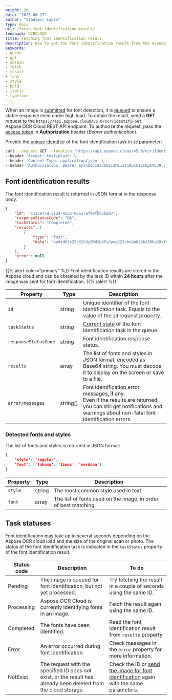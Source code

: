 ```yaml
---
weight: 20
date: "2023-06-27"
author: "Vladimir Lapin"
type: docs
url: /fetch-font-identification-result/
feedback: OCRCLOUD
title: Fetching font identification result
description: How to get the font identification result from the Aspose.OCR Cloud queue.
keywords:
- queue
- get
- obtain
- fetch
- result
- font
- style
- bold
- italic
- typeface
---
```


When an image is [submitted](/ocr/send-image-for-font-identification/) for font detection, it is [queued](/ocr/recognition-workflow/) to ensure a stable response even under high load. To obtain the result, send a **GET** request to the `https://api.aspose.cloud/v5.0/ocr/IdentifyFont` Aspose.OCR Cloud REST API endpoint. To authorize the request, pass the [access token](/ocr/authorization/) in **Authorization** header (_Bearer authentication_).

Provide the [unique identifier](/ocr/send-image-for-font-identification/#return-value) of the font identification task in `id` parameter:

```bash
curl --request GET --location 'https://api.aspose.cloud/v5.0/ocr/IdentifyFont?id=c11c975d-5124-4555-9561-af40fb95ba07' \
--header 'Accept: text/plain' \
--header 'Content-Type: application/json' \
--header 'Authorization: Bearer eyJhbGciOiJSUzI1NiIsInR5cCI6IkpXVCJ9...HaRYOxBcCRCPLnrFCVXpw7UA' \
```

## Font identification results

The font identification result is returned in JSON format in the response body.

```json
{
	"id": "c11c975d-5124-4555-9561-af40fb95ba07",
	"responseStatusCode": "Ok",
	"taskStatus": "Completed",
	"results": [
		{
			"type": "Text",
			"data": "eydzdHlsZSc6ICdyZWd1bGFyJywgJ2ZvbnQnOiBbJ3RhaG9tYScsICd0aW1lcycsICd2ZXJkYW5hJ119"
		}
	],
	"error": null
}
```

{{% alert color="primary" %}}
Font identification results are stored in the Aspose cloud and can be obtained by the task ID within **24 hours** after the image was sent for font identification.
{{% /alert %}}

Property | Type | Description
-------- | ---- | -----------
`id` | string | Unique identifier of the font identification task. Equals to the value of the `id` request property.
`taskStatus` | string | [Current state](#task-statuses) of the font identification task in the queue.
`responseStatusCode` | string | Font identification response status.
`results` | array | The list of fonts and styles in JSON format, encoded as Base64 string. You must decode it to display on the screen or save to a file.
`error/messages` | string[] | Font identification error messages, if any.<br />Even if the results are returned, you can still get notifications and warnings about non-fatal font identification errors.

### Detected fonts and styles

The list of fonts and styles is returned in JSON format:

```json
{
	'style': 'regular',
	'font': ['tahoma', 'times', 'verdana']
}
```

Property | Type | Description
-------- | ---- | -----------
`style` | string | The most common style used in text.
`font` | array | The list of fonts used on the image, in order of best matching.

## Task statuses

Font identification may take up to several seconds depending on the Aspose.OCR cloud load and the size of the original scan or photo. The status of the font identification task is indicated in the `taskStatus` property of the font identification result.

Status code | Description | To do
----------- | ----------- | ------
Pending | The image is queued for font identification, but not yet processed. | Try fetching the result in a couple of seconds using the same ID.
Processing | Aspose.OCR Cloud is currently identifying fonts in an image. | Fetch the result again using the same ID.
Completed | The fonts have been identified. | Read the font identification result from `results` property.
Error | An error occurred during font identification. | Check messages in the `error` property for more information.
NotExist | The request with the specified ID does not exist, or the result has already been deleted from the cloud storage. | Check the ID or [send the image for font identification](/ocr/send-image-for-font-identification/) again with the same parameters.
